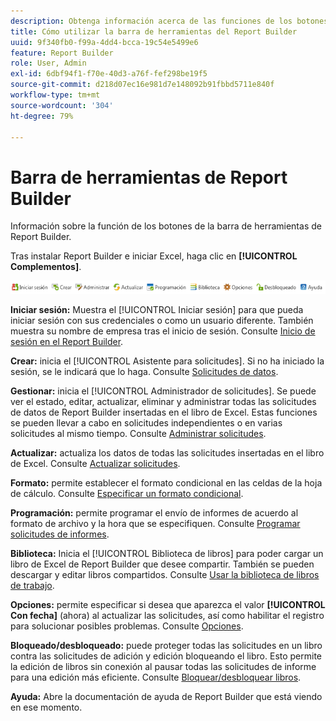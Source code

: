 ```yaml
---
description: Obtenga información acerca de las funciones de los botones de la barra de herramientas del Report Builder.
title: Cómo utilizar la barra de herramientas del Report Builder
uuid: 9f340fb0-f99a-4dd4-bcca-19c54e5499e6
feature: Report Builder
role: User, Admin
exl-id: 6dbf94f1-f70e-40d3-a76f-fef298be19f5
source-git-commit: d218d07ec16e981d7e148092b91fbbd5711e840f
workflow-type: tm+mt
source-wordcount: '304'
ht-degree: 79%

---
```


# Barra de herramientas de Report Builder

Información sobre la función de los botones de la barra de herramientas de Report Builder.

Tras instalar Report Builder e iniciar Excel, haga clic en **[!UICONTROL Complementos]**.

![Iconos de barra de herramientas del Report Builder](assets/report_builder_toolbar.png)

**Iniciar sesión:** Muestra el [!UICONTROL Iniciar sesión] para que pueda iniciar sesión con sus credenciales o como un usuario diferente. También muestra su nombre de empresa tras el inicio de sesión. Consulte [Inicio de sesión en el Report Builder](/help/analyze/report-builder/setup/login.md).

**Crear:** inicia el [!UICONTROL Asistente para solicitudes]. Si no ha iniciado la sesión, se le indicará que lo haga. Consulte [Solicitudes de datos](/help/analyze/report-builder/data-requests/data-requests.md).

**Gestionar:** inicia el [!UICONTROL Administrador de solicitudes]. Se puede ver el estado, editar, actualizar, eliminar y administrar todas las solicitudes de datos de Report Builder insertadas en el libro de Excel. Estas funciones se pueden llevar a cabo en solicitudes independientes o en varias solicitudes al mismo tiempo. Consulte [Administrar solicitudes](/help/analyze/report-builder/manage-requests/r-arb-manage-requests.md).

**Actualizar:** actualiza los datos de todas las solicitudes insertadas en el libro de Excel. Consulte [Actualizar solicitudes](/help/analyze/report-builder/manage-requests/t-refresh-a-request.md).

**Formato:** permite establecer el formato condicional en las celdas de la hoja de cálculo. Consulte [Especificar un formato condicional](/help/analyze/report-builder/manage-requests/specify-conditional-formatting.md).

**Programación:** permite programar el envío de informes de acuerdo al formato de archivo y la hora que se especifiquen. Consulte [Programar solicitudes de informes](/help/analyze/report-builder/schedule-report-requests.md).

**Biblioteca:** Inicia el [!UICONTROL Biblioteca de libros] para poder cargar un libro de Excel de Report Builder que desee compartir. También se pueden descargar y editar libros compartidos. Consulte [Usar la biblioteca de libros de trabajo](/help/analyze/report-builder/workbook-library/t-upload-a-workbook.md).

**Opciones:** permite especificar si desea que aparezca el valor **[!UICONTROL Con fecha]** (ahora) al actualizar las solicitudes, así como habilitar el registro para solucionar posibles problemas. Consulte [Opciones](/help/analyze/report-builder/options.md).

**Bloqueado/desbloqueado:** puede proteger todas las solicitudes en un libro contra las solicitudes de adición y edición bloqueando el libro. Esto permite la edición de libros sin conexión al pausar todas las solicitudes de informe para una edición más eficiente. Consulte [Bloquear/desbloquear libros](/help/analyze/report-builder/workbook-library/protect-wb.md).

**Ayuda:** Abre la documentación de ayuda de Report Builder que está viendo en ese momento.
